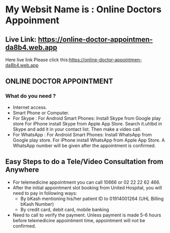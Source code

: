 # My Websit Name is : Online Doctors Appoinment

## Live Link: <https://online-doctor-appointmen-da8b4.web.app>

Here live link Please click this:<https://online-doctor-appointmen-da8b4.web.app>

## ONLINE DOCTOR APPOINTMENT

### What do you need ?

- Internet access.
- Smart Phone or Computer.
- For Skype : For Android Smart Phones: Install Skype from Google play store For iPhone install Skype from Apple App Store. Search it.uhlbd in Skype and add it in your contact list. Then make a video call.
- For WhatsApp : For Android Smart Phones: Install WhatsApp from Google play store. For iPhone install WhatsApp from Apple App Store. A WhatsApp number will be given after the appointment is confirmed.

## Easy Steps to do a Tele/Video Consultation from Anywhere

- For telemedicine appointment you can call 10666 or 02 22 22 62 466.
- After the initial appointment slot booking from United Hospital, you will need to pay in following ways:
  - By bKash mentioning his/her patient ID to 01914001264 (UHL Billing bKash Number)
  - By credit card, debit card, mobile banking
- Need to call to verify the payment. Unless payment is made 5-6 hours before telemedicine appointment time, appointment will not be confirmed.
